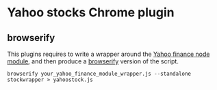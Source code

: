 # Yahoo stocks Chrome plugin


## browserify

This plugins requires to write a wrapper around the [Yahoo finance node module](https://github.com/pilwon/node-yahoo-finance), and then produce a [browserify](https://browserify.org/articles.html) version of the script.

```browserify your_yahoo_finance_module_wrapper.js --standalone stockwrapper > yahoostock.js```